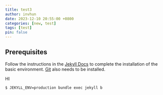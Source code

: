 ```yaml
---
title: test3
author: invhun
date: 2023-12-10 20:55:00 +0800
categories: [new, test]
tags: [test]
pin: false
---
```


## Prerequisites

Follow the instructions in the [Jekyll Docs](https://jekyllrb.com/docs/installation/) to complete the installation of the basic environment. [Git](https://git-scm.com/) also needs to be installed.

HI


```console
$ JEKYLL_ENV=production bundle exec jekyll b
```

